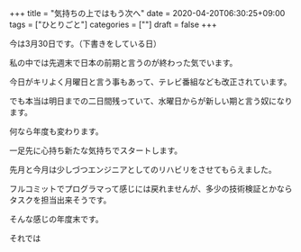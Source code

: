 +++
title = "気持ちの上ではもう次へ"
date = 2020-04-20T06:30:25+09:00
tags = ["ひとりごと"]
categories = [""]
draft = false
+++

今は3月30日です。（下書きをしている日）

私の中では先週末で日本の前期と言うのが終わった気でいます。

今日がキリよく月曜日と言う事もあって、テレビ番組なども改正されています。

でも本当は明日までの二日間残っていて、水曜日からが新しい期と言う奴になります。

何なら年度も変わります。

一足先に心持ち新たな気持ちでスタートします。

先月と今月は少しづつエンジニアとしてのリハビリをさせてもらえました。

フルコミットでプログラマって感じには戻れませんが、多少の技術検証とかならタスクを担当出来そうです。

そんな感じの年度末です。

それでは
